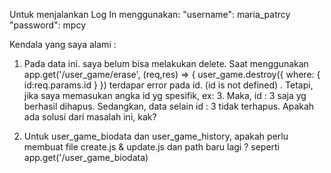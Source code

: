 Untuk menjalankan Log In menggunakan:
"username": maria_patrcy
"password": mpcy

Kendala yang saya alami :
1. Pada data ini. saya belum bisa melakukan delete. Saat menggunakan 
app.get('/user_game/erase', (req,res) => {
  user_game.destroy({
    where: {
      id:req.params.id
    }
  })
terdapar error pada id. (id is not defined) . 
Tetapi, jika saya memasukan angka id yg spesifik, ex: 3. Maka, id : 3 saja yg berhasil dihapus. 
Sedangkan, data selain id : 3 tidak terhapus. Apakah ada solusi dari masalah ini, kak?

2. Untuk user_game_biodata dan user_game_history, apakah perlu membuat file create.js & update.js dan path baru lagi ? 
seperti app.get('/user_game_biodata)
